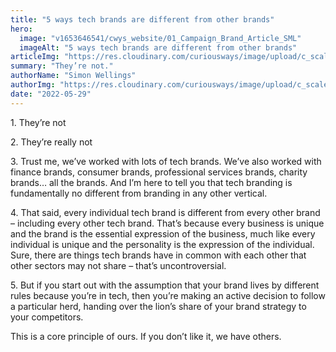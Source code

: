 ```yaml
---
title: "5 ways tech brands are different from other brands"
hero:
  image: "v1653646541/cwys_website/01_Campaign_Brand_Article_SML"
  imageAlt: "5 ways tech brands are different from other brands"
articleImg: "https://res.cloudinary.com/curiousways/image/upload/c_scale,w_1340/v1653646540/cwys_website/01_Campaign_Brand_Article_LRG.jpg"
summary: "They’re not."
authorName: "Simon Wellings"
authorImg: "https://res.cloudinary.com/curiousways/image/upload/c_scale,w_30/v1614419667/cwys_website/simon_portrait_website_hr1qn4.png"
date: "2022-05-29"
---
```


<p>1. They’re not</p>
<p>2. They’re really not</p>
<p>3. Trust me, we’ve worked with lots of tech brands. We’ve also worked with finance brands, consumer brands, professional services brands, charity brands… all the brands. And I’m here to tell you that tech branding is fundamentally no different from branding in any other vertical.</p>
<p>4. That said, every individual tech brand is different from every other brand – including every other tech brand. That’s because every business is unique and the brand is the essential expression of the business, much like every individual is unique and the personality is the expression of the individual. Sure, there are things tech brands have in common with each other that other sectors may not share – that’s uncontroversial.</p>
<p>5. But if you start out with the assumption that your brand lives by different rules because you’re in tech, then you’re making an active decision to follow a particular herd, handing over the lion’s share of your brand strategy to your competitors.</p>

<p>This is a core principle of ours. If you don’t like it, we have others.</p>
